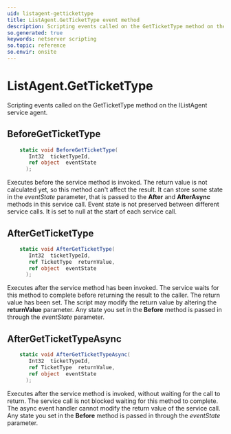 ```yaml
---
uid: listagent-gettickettype
title: ListAgent.GetTicketType event method
description: Scripting events called on the GetTicketType method on the ListAgent service agent.
so.generated: true
keywords: netserver scripting
so.topic: reference
so.envir: onsite
---
```

# ListAgent.GetTicketType

Scripting events called on the <see cref='M:SuperOffice.CRM.Services.IListAgent.GetTicketType'>GetTicketType</see> method on the <see cref='IListAgent'>IListAgent</see>  service agent.

## BeforeGetTicketType
```cs
    static void BeforeGetTicketType(
       Int32  ticketTypeId,
       ref object  eventState
      );
```
Executes before the service method is invoked.
The return value is not calculated yet, so this method can't affect the result.
It can store some state in the *eventState* parameter, that is passed to the **After** and **AfterAsync** methods in this service call.
Event state is not preserved between different service calls. It is set to null at the start of each service call.
## AfterGetTicketType
```cs
    static void AfterGetTicketType(
       Int32  ticketTypeId,
       ref TicketType  returnValue,
       ref object  eventState
      );
```
Executes after the service method has been invoked. The service waits for this method to complete before returning the result to the caller.
The return value has been set. The script may modify the return value by altering the **returnValue** parameter.
Any state you set in the **Before** method is passed in through the *eventState* parameter.
## AfterGetTicketTypeAsync
```cs
    static void AfterGetTicketTypeAsync(
       Int32  ticketTypeId,
       ref TicketType  returnValue,
       ref object  eventState
      );
```
Executes after the service method is invoked, without waiting for the call to return.
The service call is not blocked waiting for this method to complete.
The async event handler cannot modify the return value of the service call.
Any state you set in the **Before** method is passed in through the *eventState* parameter.

